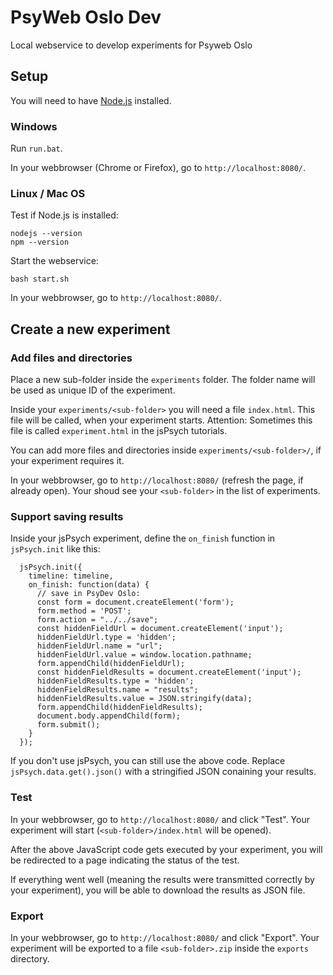# PsyWeb Oslo Dev

Local webservice to develop experiments for Psyweb Oslo


## Setup

You will need to have [Node.js](https://nodejs.org/) installed.


### Windows

Run `run.bat`.

In your webbrowser (Chrome or Firefox), go to `http://localhost:8080/`.


### Linux / Mac OS

Test if Node.js is installed:
```
nodejs --version
npm --version
```

Start the webservice:
```
bash start.sh
```

In your webbrowser, go to `http://localhost:8080/`.


##  Create a new experiment


### Add files and directories

Place a new sub-folder inside the `experiments` folder. 
The folder name will be used as unique ID of the experiment.

Inside your `experiments/<sub-folder>` you will need a file `index.html`. 
This file will be called, when your experiment starts. 
Attention: Sometimes this file is called `experiment.html` in the jsPsych tutorials.

You can add more files and directories inside `experiments/<sub-folder>/`, 
if your experiment requires it.

In your webbrowser, go to `http://localhost:8080/` (refresh the page, if already open). 
Your shoud see your `<sub-folder>` in the list of experiments. 


### Support saving results

Inside your jsPsych experiment, define the `on_finish` function in 
`jsPsych.init` like this: 

```
  jsPsych.init({
    timeline: timeline,
    on_finish: function(data) {
      // save in PsyDev Oslo:
      const form = document.createElement('form');
      form.method = 'POST';
      form.action = "../../save";
      const hiddenFieldUrl = document.createElement('input');
      hiddenFieldUrl.type = 'hidden';
      hiddenFieldUrl.name = "url";
      hiddenFieldUrl.value = window.location.pathname;
      form.appendChild(hiddenFieldUrl);
      const hiddenFieldResults = document.createElement('input');
      hiddenFieldResults.type = 'hidden';
      hiddenFieldResults.name = "results";
      hiddenFieldResults.value = JSON.stringify(data);
      form.appendChild(hiddenFieldResults);
      document.body.appendChild(form);
      form.submit();
    }
  });
```

If you don't use jsPsych, you can still use the above code. Replace 
`jsPsych.data.get().json()` with a stringified JSON conaining your results.

### Test

In your webbrowser, go to `http://localhost:8080/` and click "Test". 
Your experiment will start (`<sub-folder>/index.html` will be opened).

After the above JavaScript code gets executed by your experiment, 
you will be redirected to a page indicating the status of the test. 

If everything went well (meaning the results were transmitted correctly by your 
experiment), you will be able to download the results as JSON file.

### Export

In your webbrowser, go to `http://localhost:8080/` and click "Export". Your 
experiment will be exported to a file `<sub-folder>.zip` inside the `exports`
directory.



